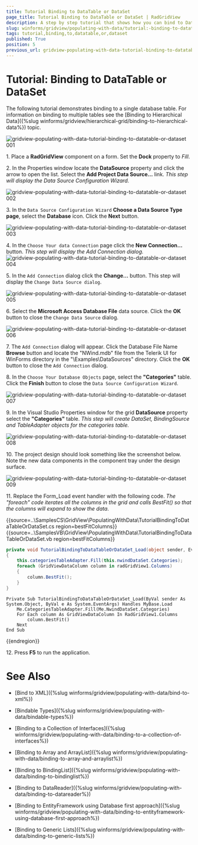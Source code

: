 ```yaml
---
title: Tutorial Binding to DataTable or DataSet
page_title: Tutorial Binding to DataTable or DataSet | RadGridView
description: A step by step tutorial that shows how you can bind to DataTable or DataSet.
slug: winforms/gridview/populating-with-data/tutorial:-binding-to-datatable-or-dataset
tags: tutorial,binding,to,datatable,or,dataset
published: True
position: 5
previous_url: gridview-populating-with-data-tutorial-binding-to-datatable-or-dataset
---
```


# Tutorial: Binding to DataTable or DataSet

The following tutorial demonstrates binding to a single database table. For information on binding to multiple tables see the [Binding to Hierarchical Data]({%slug winforms/gridview/hierarchical-grid/binding-to-hierarchical-data%}) topic. 

![gridview-populating-with-data-tutorial-binding-to-datatable-or-dataset 001](images/gridview-populating-with-data-tutorial-binding-to-datatable-or-dataset001.png)

1\. Place a **RadGridView** component on a form. Set the __Dock__ property to *Fill*.

2\. In the Properties window locate the __DataSource__ property and click the arrow to open the list. Select the __Add Project Data Source...__ link. *This step will display the Data Source Configuration Wizard.*

![gridview-populating-with-data-tutorial-binding-to-datatable-or-dataset 002](images/gridview-populating-with-data-tutorial-binding-to-datatable-or-dataset002.png)

3\. In the `Data Source Configuration Wizard` __Choose a Data Source Type page__, select the __Database__ icon. Click the __Next__ button.

![gridview-populating-with-data-tutorial-binding-to-datatable-or-dataset 003](images/gridview-populating-with-data-tutorial-binding-to-datatable-or-dataset003.png)

4\. In the `Choose Your data Connection` page click the __New Connection...__ button. *This step will display the Add Connection dialog.*![gridview-populating-with-data-tutorial-binding-to-datatable-or-dataset 004](images/gridview-populating-with-data-tutorial-binding-to-datatable-or-dataset004.png)

5\. In the `Add Connection` dialog click the __Change...__ button. This step will display the `Change Data Source dialog`.

![gridview-populating-with-data-tutorial-binding-to-datatable-or-dataset 005](images/gridview-populating-with-data-tutorial-binding-to-datatable-or-dataset005.png)

6\. Select the __Microsoft Access Database File__ data source. Click the __OK__ button to close the `Change Data Source` dialog.

![gridview-populating-with-data-tutorial-binding-to-datatable-or-dataset 006](images/gridview-populating-with-data-tutorial-binding-to-datatable-or-dataset006.png)

7\. The `Add Connection` dialog will appear. Click the Database File Name __Browse__ button and locate the "NWind.mdb" file from the Telerik UI for WinForms directory in the "\Examples\DataSources" directory. Click the __OK__ button to close the `Add Connection` dialog.
            

8\. In the `Choose Your Database Objects` page, select the __"Categories"__ table. Click the __Finish__ button to close the `Data Source Configuration Wizard`.

![gridview-populating-with-data-tutorial-binding-to-datatable-or-dataset 007](images/gridview-populating-with-data-tutorial-binding-to-datatable-or-dataset007.png)

9\. In the Visual Studio Properties window for the grid __DataSource__ property select the __"Categories"__ table. *This step will create DataSet, BindingSource and TableAdapter objects for the categories table.*

![gridview-populating-with-data-tutorial-binding-to-datatable-or-dataset 008](images/gridview-populating-with-data-tutorial-binding-to-datatable-or-dataset008.png)

10\. The project design should look something like the screenshot below. Note the new data components in the component tray under the design surface.

![gridview-populating-with-data-tutorial-binding-to-datatable-or-dataset 009](images/gridview-populating-with-data-tutorial-binding-to-datatable-or-dataset009.png)

11\. Replace the Form_Load event handler with the following code. *The "foreach" code iterates all the columns in the grid and calls BestFit() so that the columns will expand to show the data*.

{{source=..\SamplesCS\GridView\PopulatingWithData\TutorialBindingToDataTableOrDataSet.cs region=bestFitColumns}} 
{{source=..\SamplesVB\GridView\PopulatingWithData\TutorialBindingToDataTableOrDataSet.vb region=bestFitColumns}} 

````C#
private void TutorialBindingToDataTableOrDataSet_Load(object sender, EventArgs e)
{
    this.categoriesTableAdapter.Fill(this.nwindDataSet.Categories);
    foreach (GridViewDataColumn column in radGridView1.Columns)
    {
        column.BestFit();
    }
}

````
````VB.NET
Private Sub TutorialBindingToDataTableOrDataSet_Load(ByVal sender As System.Object, ByVal e As System.EventArgs) Handles MyBase.Load
    Me.CategoriesTableAdapter.Fill(Me.NwindDataSet.Categories)
    For Each column As GridViewDataColumn In RadGridView1.Columns
        column.BestFit()
    Next
End Sub

````

{{endregion}} 

12\. Press __F5__ to run the application.
            
# See Also
* [Bind to XML]({%slug winforms/gridview/populating-with-data/bind-to-xml%})

* [Bindable Types]({%slug winforms/gridview/populating-with-data/bindable-types%})

* [Binding to a Collection of Interfaces]({%slug winforms/gridview/populating-with-data/binding-to-a-collection-of-interfaces%})

* [Binding to Array and ArrayList]({%slug winforms/gridview/populating-with-data/binding-to-array-and-arraylist%})

* [Binding to BindingList]({%slug winforms/gridview/populating-with-data/binding-to-bindinglist%})

* [Binding to DataReader]({%slug winforms/gridview/populating-with-data/binding-to-datareader%})

* [Binding to EntityFramework using Database first approach]({%slug winforms/gridview/populating-with-data/binding-to-entityframework-using-database-first-approach%})

* [Binding to Generic Lists]({%slug winforms/gridview/populating-with-data/binding-to-generic-lists%})

